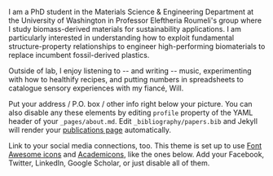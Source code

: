 I am a PhD student in the Materials Science & Engineering Department at the University of Washington in Professor Eleftheria Roumeli's group where I study biomass-derived materials for sustainability applications. I am particularly interested in understanding how to exploit fundamental structure-property relationships to engineer high-performing biomaterials to replace incumbent fossil-derived plastics.

Outside of lab, I enjoy listening to -- and writing -- music, experimenting with how to healthify recipes, and putting numbers in spreadsheets to catalogue sensory experiences with my fiancé, Will.

Put your address / P.O. box / other info right below your picture. You can also disable any these elements by editing `profile` property of the YAML header of your `_pages/about.md`. Edit `_bibliography/papers.bib` and Jekyll will render your [publications page](/al-folio/publications/) automatically.

Link to your social media connections, too. This theme is set up to use [Font Awesome icons](https://fontawesome.com/) and [Academicons](https://jpswalsh.github.io/academicons/), like the ones below. Add your Facebook, Twitter, LinkedIn, Google Scholar, or just disable all of them.
